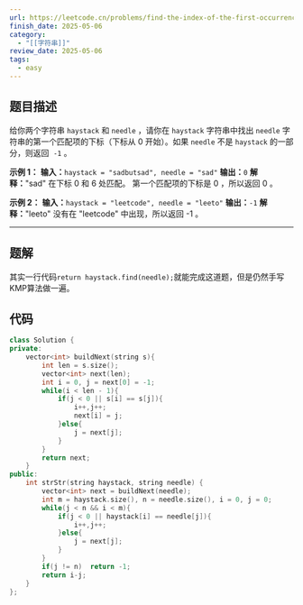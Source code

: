 ```yaml
---
url: https://leetcode.cn/problems/find-the-index-of-the-first-occurrence-in-a-string/description/
finish_date: 2025-05-06
category:
  - "[[字符串]]"
review_date: 2025-05-06
tags:
  - easy
---
```

## 题目描述

给你两个字符串 `haystack` 和 `needle` ，请你在 `haystack` 字符串中找出 `needle` 字符串的第一个匹配项的下标（下标从 0 开始）。如果 `needle` 不是 `haystack` 的一部分，则返回  `-1` 。

**示例 1：**
**输入：**`haystack = "sadbutsad", needle = "sad"`
**输出：**`0`
**解释：**"sad" 在下标 0 和 6 处匹配。
第一个匹配项的下标是 0 ，所以返回 0 。

**示例 2：**
**输入：**`haystack = "leetcode", needle = "leeto"`
**输出：**`-1`
**解释：**"leeto" 没有在 "leetcode" 中出现，所以返回 -1 。

---
## 题解

其实一行代码`return haystack.find(needle);`就能完成这道题，但是仍然手写KMP算法做一遍。

## 代码

```cpp
class Solution {
private:
	vector<int> buildNext(string s){
		int len = s.size();
		vector<int> next(len);
		int i = 0, j = next[0] = -1;	
		while(i < len - 1){
			if(j < 0 || s[i] == s[j]){			
				i++,j++;
				next[i] = j;
			}else{
				j = next[j];
			}
		}
		return next;
	}
public:
    int strStr(string haystack, string needle) {
        vector<int> next = buildNext(needle);
        int m = haystack.size(), n = needle.size(), i = 0, j = 0;
        while(j < n && i < m){
            if(j < 0 || haystack[i] == needle[j]){
	    		i++,j++;
	    	}else{
	    		j = next[j];
	    	}
        }
        if(j != n)  return -1;
	    return i-j;
    }
};
```
